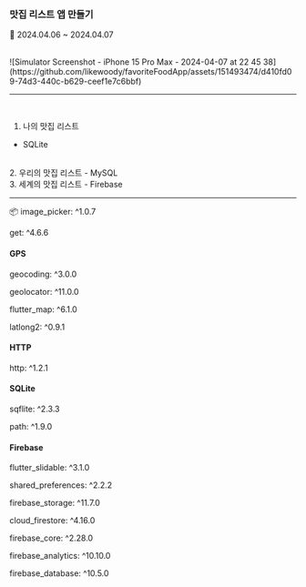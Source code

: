 ### 맛집 리스트 앱 만들기 

📆 2024.04.06 ~ 2024.04.07




<br>
![Simulator Screenshot - iPhone 15 Pro Max - 2024-04-07 at 22 45 38](https://github.com/likewoody/favoriteFoodApp/assets/151493474/d410fd09-74d3-440c-b629-ceef1e7c6bbf)

<hr>
<br>





1. 나의 맛집 리스트
- SQLite

<br>
2. 우리의 맛집 리스트
- MySQL
<br>
3. 세계의 맛집 리스트
- Firebase
<hr>

📦
image_picker: ^1.0.7

get: ^4.6.6

#### GPS
geocoding: ^3.0.0

geolocator: ^11.0.0

flutter_map: ^6.1.0

latlong2: ^0.9.1

#### HTTP
http: ^1.2.1

#### SQLite
sqflite: ^2.3.3


path: ^1.9.0

#### Firebase
flutter_slidable: ^3.1.0

shared_preferences: ^2.2.2

firebase_storage: ^11.7.0

cloud_firestore: ^4.16.0

firebase_core: ^2.28.0

firebase_analytics: ^10.10.0

firebase_database: ^10.5.0
